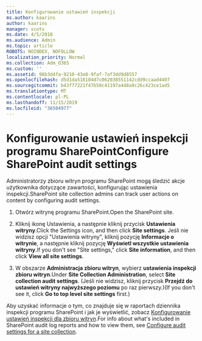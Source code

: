 ```yaml
---
title: Konfigurowanie ustawień inspekcji
ms.author: kaarins
author: kaarins
manager: scotv
ms.date: 4/5/2018
ms.audience: Admin
ms.topic: article
ROBOTS: NOINDEX, NOFOLLOW
localization_priority: Normal
ms.collection: Adm_O365
ms.custom: ''
ms.assetid: 98b3d4fa-9210-43e8-9faf-7af3dd9d8557
ms.openlocfilehash: d5d1da516104d7c062038551142cdd9ccaad4407
ms.sourcegitcommit: b43f77221f47b50c41197a448a9c26c423ce1ad5
ms.translationtype: MT
ms.contentlocale: pl-PL
ms.lasthandoff: 11/15/2019
ms.locfileid: "36504977"
---
```

# <a name="configure-sharepoint-audit-settings"></a><span data-ttu-id="99e1b-102">Konfigurowanie ustawień inspekcji programu SharePoint</span><span class="sxs-lookup"><span data-stu-id="99e1b-102">Configure SharePoint audit settings</span></span>

<span data-ttu-id="99e1b-103">Administratorzy zbioru witryn programu SharePoint mogą śledzić akcje użytkownika dotyczące zawartości, konfigurując ustawienia inspekcji.</span><span class="sxs-lookup"><span data-stu-id="99e1b-103">SharePoint site collection admins can track user actions on content by configuring audit settings.</span></span>
  
1. <span data-ttu-id="99e1b-104">Otwórz witrynę programu SharePoint.</span><span class="sxs-lookup"><span data-stu-id="99e1b-104">Open the SharePoint site.</span></span>
    
2. <span data-ttu-id="99e1b-105">Kliknij ikonę Ustawienia, a następnie kliknij przycisk **Ustawienia witryny**.</span><span class="sxs-lookup"><span data-stu-id="99e1b-105">Click the Settings icon, and then click **Site settings**.</span></span> <span data-ttu-id="99e1b-106">Jeśli nie widzisz opcji "Ustawienia witryny", kliknij pozycję **Informacje o witrynie**, a następnie kliknij pozycję **Wyświetl wszystkie ustawienia witryny**.</span><span class="sxs-lookup"><span data-stu-id="99e1b-106">If you don't see "Site settings," click **Site information**, and then click **View all site settings**.</span></span>
    
3. <span data-ttu-id="99e1b-107">W obszarze **Administracja zbioru witryn**, wybierz **ustawienia inspekcji zbioru witryn**.</span><span class="sxs-lookup"><span data-stu-id="99e1b-107">Under **Site Collection Administration**, select **Site collection audit settings**.</span></span> <span data-ttu-id="99e1b-108">(Jeśli nie widzisz, kliknij przycisk **Przejdź do ustawień witryny najwyższego poziomu** po raz pierwszy.)</span><span class="sxs-lookup"><span data-stu-id="99e1b-108">(If you don't see it, click **Go to top level site settings** first.)</span></span> 
    
<span data-ttu-id="99e1b-109">Aby uzyskać informacje o tym, co znajduje się w raportach dziennika inspekcji programu SharePoint i jak je wyświetlić, zobacz [Konfigurowanie ustawień inspekcji dla zbioru witryn](https://go.microsoft.com/fwlink/?linkid=404050).</span><span class="sxs-lookup"><span data-stu-id="99e1b-109">For info about what's included in SharePoint audit log reports and how to view them, see [Configure audit settings for a site collection](https://go.microsoft.com/fwlink/?linkid=404050).</span></span>
  

